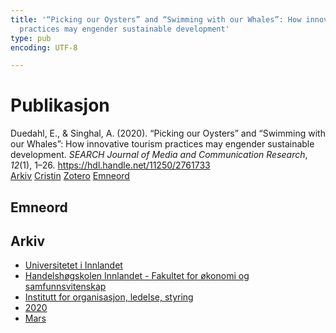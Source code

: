 ```yaml
---
title: '“Picking our Oysters” and “Swimming with our Whales”: How innovative tourism
  practices may engender sustainable development'
type: pub
encoding: UTF-8

---
```

<h1>Publikasjon</h1>
<article id="csl-bib-container-GRRCWIR6" class="csl-bib-container">
  <div class="csl-bib-body"> <div class="csl-entry">Duedahl, E., &#38; Singhal, A. (2020). “Picking our Oysters” and “Swimming with our Whales”: How innovative tourism practices may engender sustainable development. <i>SEARCH Journal of Media and Communication Research</i>, <i>12</i>(1), 1–26. <a href="https://hdl.handle.net/11250/2761733">https://hdl.handle.net/11250/2761733</a></div> </div>
  <div class="csl-bib-buttons">
    <a href="#taxonomy-article-GRRCWIR6" alt="archive" class="csl-bib-button">Arkiv</a>
    <a href="https://app.cristin.no/results/show.jsf?id=1801485" alt="Cristin" class="csl-bib-button">Cristin</a>
    <a href="http://zotero.org/groups/5881554/items/GRRCWIR6" alt="Zotero" class="csl-bib-button">Zotero</a>
    <a href="#keywords-article-GRRCWIR6" alt="keywords" class="csl-bib-button">Emneord</a>
  </div>
  <div id="csl-bib-meta-container-GRRCWIR6"></div>
</article>
<div id="csl-bib-meta-GRRCWIR6" class="csl-bib-meta">
  <article id="keywords-article-GRRCWIR6" class="keywords-article">
    <h1>Emneord</h1>
    
  </article>
  <article id="taxonomy-article-GRRCWIR6" class="taxonomy-article">
    <h1>Arkiv</h1>
    <ul>
      <li>
        <a href="/nn/archive/?key=3DCRN523">Universitetet i Innlandet</a>
      </li>
      <li>
        <a href="/nn/archive/?key=DU8Q9LN9">Handelshøgskolen Innlandet - Fakultet for økonomi og samfunnsvitenskap</a>
      </li>
      <li>
        <a href="/nn/archive/?key=4LUWR3ZM">Institutt for organisasjon, ledelse, styring</a>
      </li>
      <li>
        <a href="/nn/archive/?key=L4LD5JU9">2020</a>
      </li>
      <li>
        <a href="/nn/archive/?key=NYEZTEQR">Mars</a>
      </li>
    </ul>
  </article>
</div>
